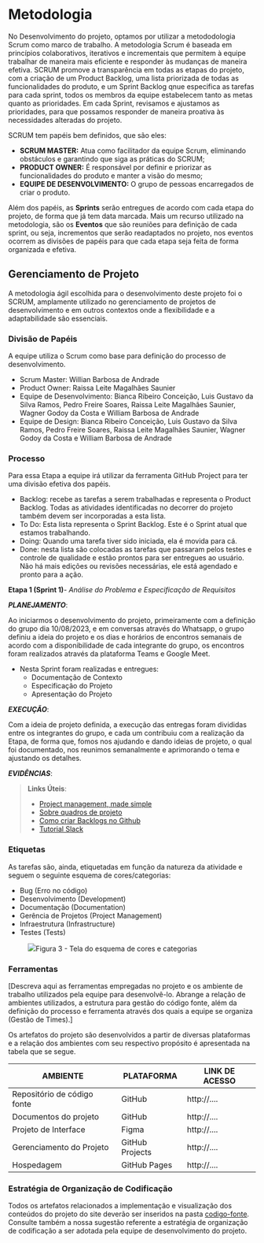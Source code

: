 
# Metodologia

  No Desenvolvimento do projeto, optamos por utilizar a metododologia Scrum como marco de trabalho. A metodologia Scrum é baseada em princípios colaborativos, iterativos e incrementais que permitem à equipe trabalhar de maneira mais eficiente e responder às mudanças de maneira efetiva. SCRUM promove a transparência em todas as etapas do projeto, com a criação de um Product Backlog, uma lista priorizada de todas as funcionalidades do produto, e um Sprint Backlog qnue especifica as tarefas para cada sprint, todos os membros da equipe estabelecem tanto as metas quanto as prioridades. Em cada Sprint, revisamos e ajustamos as prioridades, para que possamos responder de maneira proativa às necessidades alteradas do projeto.

  SCRUM  tem papéis bem definidos, que são eles: 

  * **SCRUM MASTER:**  Atua como facilitador da equipe Scrum, eliminando obstáculos e garantindo que siga as práticas do SCRUM;
  * **PRODUCT OWNER:** É responsável por definir e priorizar as funcionalidades do produto e manter a visão do mesmo;
  * **EQUIPE DE DESENVOLVIMENTO:** O grupo de pessoas encarregados de criar o produto.

  Além dos papéis, as **Sprints** serão entregues de acordo com cada etapa do projeto, de forma que já tem data marcada. Mais um recurso utilizado na metodologia, são os **Eventos** que são reuniões para definição de cada sprint, ou seja, incrementos que serão readaptados no projeto, nos eventos ocorrem as divisões de papéis para que cada etapa seja feita de forma organizada e efetiva.



## Gerenciamento de Projeto
A metodologia ágil escolhida para o desenvolvimento deste projeto foi o SCRUM, amplamente utilizado no gerenciamento de projetos de desenvolvimento e em outros contextos onde a flexibilidade e a adaptabilidade são essenciais.

### Divisão de Papéis

A equipe utiliza o Scrum como base para definição do processo de desenvolvimento.

- Scrum Master: Willian Barbosa de Andrade
- Product Owner: Raissa Leite Magalhães Saunier
- Equipe de Desenvolvimento: Bianca Ribeiro Conceição, Luis Gustavo da Silva Ramos, Pedro Freire Soares, Raissa Leite Magalhães Saunier, Wagner Godoy da Costa e William Barbosa de Andrade
- Equipe de Design: Bianca Ribeiro Conceição, Luis Gustavo da Silva Ramos, Pedro Freire Soares, Raissa Leite Magalhães Saunier, Wagner Godoy da Costa e William Barbosa de Andrade


### Processo
Para essa Etapa a equipe irá utilizar da ferramenta GitHub Project para ter uma divisão efetiva dos papéis.
- Backlog: recebe as tarefas a serem trabalhadas e representa o Product Backlog. Todas as atividades identificadas no decorrer do projeto também devem ser incorporadas a esta lista. 
- To Do: Esta lista representa o Sprint Backlog. Este é o Sprint atual que estamos trabalhando. 
- Doing: Quando uma tarefa tiver sido iniciada, ela é movida para cá. 
- Done: nesta lista são colocadas as tarefas que passaram pelos testes e controle de qualidade e estão prontos para ser entregues ao usuário. Não há mais edições ou revisões necessárias, ele está agendado e pronto para a ação.

**Etapa 1 (Sprint 1)**- *Análise do Problema e Especificação de Requisitos*

***PLANEJAMENTO***: 

Ao iniciarmos o desenvolvimento do projeto, primeiramente com a definição do grupo dia 10/08/2023, e em conversas através do Whatsapp, o grupo definiu a ideia do projeto e os dias e horários de encontros semanais  de acordo com a disponibilidade de cada integrante do grupo, os encontros foram realizados através da plataforma Teams e Google Meet.

* Nesta Sprint foram realizadas e entregues:
    * Documentação de Contexto
    * Especificação do Projeto
    * Apresentação do Projeto
 
***EXECUÇÃO***:

Com a ideia de projeto definida, a execução das entregas foram divididas entre os integrantes do grupo, e cada um contribuiu com a realização da Etapa, de forma que, fomos nos ajudando e dando ideias de projeto, o qual foi documentado, nos reunimos semanalmente e aprimorando o tema e ajustando os detalhes.

***EVIDÊNCIAS***:







> **Links Úteis**:
> - [Project management, made simple](https://github.com/features/project-management/)
> - [Sobre quadros de projeto](https://docs.github.com/pt/github/managing-your-work-on-github/about-project-boards)
> - [Como criar Backlogs no Github](https://www.youtube.com/watch?v=RXEy6CFu9Hk)
> - [Tutorial Slack](https://slack.com/intl/en-br/)


### Etiquetas
<p>As tarefas são, ainda, etiquetadas em função da natureza da atividade e seguem o seguinte esquema de cores/categorias:</p>

<ul>
  <li>Bug (Erro no código)</li>
  <li>Desenvolvimento (Development)</li>
  <li>Documentação (Documentation)</li>
  <li>Gerência de Projetos (Project Management)</li>
  <li>Infraestrutura (Infrastructure)</li>
  <li>Testes (Tests)</li>
</ul>

<figure> 
  <img src="https://user-images.githubusercontent.com/100447878/164068979-9eed46e1-9b44-461e-ab88-c2388e6767a1.png"
    <figcaption>Figura 3 - Tela do esquema de cores e categorias</figcaption>
</figure> 
  
### Ferramentas

[Descreva aqui as ferramentas empregadas no projeto e os ambiente de trabalho utilizados pela  equipe para desenvolvê-lo. Abrange a relação de ambientes utilizados, a estrutura para gestão do código fonte, além da definição do processo e ferramenta através dos quais a equipe se organiza (Gestão de Times).]

Os artefatos do projeto são desenvolvidos a partir de diversas plataformas e a relação dos ambientes com seu respectivo propósito é apresentada na tabela que se segue.

| AMBIENTE                            | PLATAFORMA                         | LINK DE ACESSO                         |
|-------------------------------------|------------------------------------|----------------------------------------|
| Repositório de código fonte         | GitHub                             | http://....                            |
| Documentos do projeto               | GitHub                             | http://....                            |
| Projeto de Interface                | Figma                              | http://....                            |
| Gerenciamento do Projeto            | GitHub Projects                    | http://....                            |
| Hospedagem                          | GitHub Pages                       | http://....                            |


### Estratégia de Organização de Codificação 

Todos os artefatos relacionados a implementação e visualização dos conteúdos do projeto do site deverão ser inseridos na pasta [codigo-fonte](http://https://github.com/ICEI-PUC-Minas-PMV-ADS/WebApplicationProject-Template-v2/tree/main/codigo-fonte). Consulte também a nossa sugestão referente a estratégia de organização de codificação a ser adotada pela equipe de desenvolvimento do projeto.
